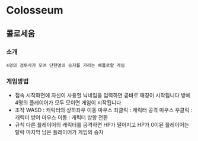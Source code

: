 # Colosseum
## 콜로세움
### 소개
	4명의 검투사가 모여 단한명의 승자를 가리는 배틀로얄 게임
### 게임방법
 * 접속
	시작화면에 자신이 사용할 닉네임을 입력하면 곧바로 매칭이 시작됩니다
	방에 4명의 플레이어가 모두 모이면 게임이 시작됩니다
 * 조작
	WASD : 캐릭터의 상하좌우 이동
	마우스 좌클릭 : 캐릭터 공격
	마우스 우클릭 : 캐릭터 방어
	마우스 이동 : 캐릭터 방향 전환
 * 규칙
	다른 플레이어의 캐릭터를 공격하면 HP가 떨어지고 HP가 0이된 플레이어는 탈락
	마지막 남은 플레이어가 게임의 승자